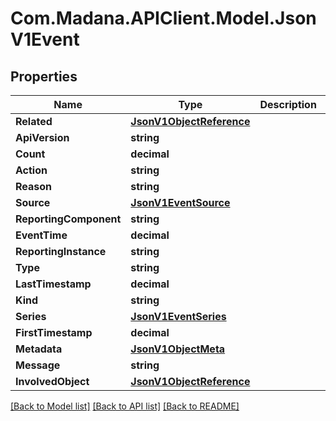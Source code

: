 
# Com.Madana.APIClient.Model.JsonV1Event

## Properties

Name | Type | Description | Notes
------------ | ------------- | ------------- | -------------
**Related** | [**JsonV1ObjectReference**](JsonV1ObjectReference.md) |  | [optional] 
**ApiVersion** | **string** |  | [optional] 
**Count** | **decimal** |  | [optional] 
**Action** | **string** |  | [optional] 
**Reason** | **string** |  | [optional] 
**Source** | [**JsonV1EventSource**](JsonV1EventSource.md) |  | [optional] 
**ReportingComponent** | **string** |  | [optional] 
**EventTime** | **decimal** |  | [optional] 
**ReportingInstance** | **string** |  | [optional] 
**Type** | **string** |  | [optional] 
**LastTimestamp** | **decimal** |  | [optional] 
**Kind** | **string** |  | [optional] 
**Series** | [**JsonV1EventSeries**](JsonV1EventSeries.md) |  | [optional] 
**FirstTimestamp** | **decimal** |  | [optional] 
**Metadata** | [**JsonV1ObjectMeta**](JsonV1ObjectMeta.md) |  | [optional] 
**Message** | **string** |  | [optional] 
**InvolvedObject** | [**JsonV1ObjectReference**](JsonV1ObjectReference.md) |  | [optional] 

[[Back to Model list]](../README.md#documentation-for-models)
[[Back to API list]](../README.md#documentation-for-api-endpoints)
[[Back to README]](../README.md)

